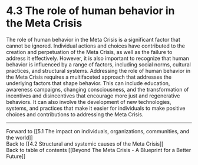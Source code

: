 # 4.3 The role of human behavior in the Meta Crisis

The role of human behavior in the Meta Crisis is a significant factor that cannot be ignored. Individual actions and choices have contributed to the creation and perpetuation of the Meta Crisis, as well as the failure to address it effectively. However, it is also important to recognize that human behavior is influenced by a range of factors, including social norms, cultural practices, and structural systems. Addressing the role of human behavior in the Meta Crisis requires a multifaceted approach that addresses the underlying factors that shape behavior. This can include education, awareness campaigns, changing consciousness, and the transformation of incentives and disincentives that encourage more just and regenerative behaviors. It can also involve the development of new technologies, systems, and practices that make it easier for individuals to make positive choices and contributions to addressing the Meta Crisis. 

___

Forward to [[5.1 The impact on individuals, organizations, communities, and the world]]    
Back to [[4.2 Structural and systemic causes of the Meta Crisis]]    
Back to table of contents [[Beyond The Meta Crisis - A Blueprint for a Better Future]] 